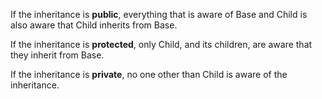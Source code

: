 If the inheritance is **public**, everything that is aware of Base and Child is also aware that Child inherits from Base.

If the inheritance is **protected**, only Child, and its children, are aware that they inherit from Base.

If the inheritance is **private**, no one other than Child is aware of the inheritance.

